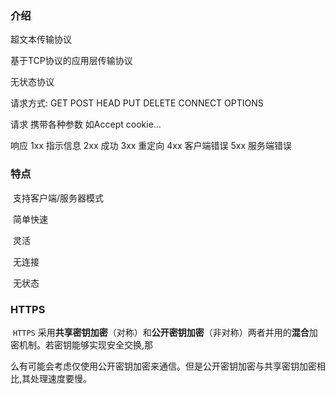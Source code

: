 ### 介绍

超文本传输协议

基于TCP协议的应用层传输协议

无状态协议

请求方式: GET POST HEAD PUT DELETE CONNECT OPTIONS

请求  携带各种参数 如Accept cookie...

响应   1xx 指示信息  2xx 成功	3xx 	重定向	4xx 	客户端错误	5xx	服务端错误

### 特点

​	支持客户端/服务器模式

​	简单快速

​	灵活

​	无连接

​	无状态

### HTTPS

​	`HTTPS` 采用**共享密钥加密**（对称）和**公开密钥加密**（非对称）两者并用的**混合**加密机制。若密钥能够实现安全交换,那

么有可能会考虑仅使用公开密钥加密来通信。但是公开密钥加密与共享密钥加密相比,其处理速度要慢。


